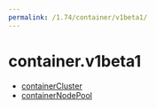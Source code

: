 ```yaml
---
permalink: /1.74/container/v1beta1/
---
```


# container.v1beta1



* [containerCluster](containerCluster.md)
* [containerNodePool](containerNodePool.md)